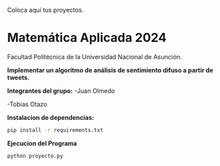 Coloca aquí tus proyectos.

# Matemática Aplicada 2024 
Facultad Politécnica de la Universidad Nacional de Asunción.

**Implementar un algoritmo de análisis de sentimiento difuso a partir de tweets.**

**Integrantes del grupo:**
-Juan Olmedo

-Tobias Otazo


**Instalacion de dependencias:**
```bash
pip install -r requirements.txt
```

**Ejecucion del Programa**
```bash
python proyecto.py
```